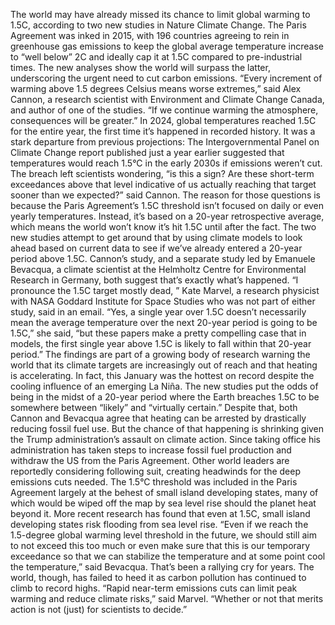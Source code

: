 The world may have already missed its chance to limit global warming to 1.5C, according to two new studies in Nature Climate Change.
The Paris Agreement was inked in 2015, with 196 countries agreeing to rein in greenhouse gas emissions to keep the global average temperature increase to “well below” 2C and ideally cap it at 1.5C compared to pre-industrial times. The new analyses show the world will surpass the latter, underscoring the urgent need to cut carbon emissions.
“Every increment of warming above 1.5 degrees Celsius means worse extremes,” said Alex Cannon, a research scientist with Environment and Climate Change Canada, and author of one of the studies. “If we continue warming the atmosphere, consequences will be greater.”
In 2024, global temperatures reached 1.5C for the entire year, the first time it’s happened in recorded history. It was a stark departure from previous projections: The Intergovernmental Panel on Climate Change report published just a year earlier suggested that temperatures would reach 1.5°C in the early 2030s if emissions weren’t cut. The breach left scientists wondering, “is this a sign? Are these short-term exceedances above that level indicative of us actually reaching that target sooner than we expected?” said Cannon.
The reason for those questions is because the Paris Agreement’s 1.5C threshold isn’t focused on daily or even yearly temperatures. Instead, it’s based on a 20-year retrospective average, which means the world won’t know it’s hit 1.5C until after the fact. The two new studies attempt to get around that by using climate models to look ahead based on current data to see if we’ve already entered a 20-year period above 1.5C.
Cannon’s study, and a separate study led by Emanuele Bevacqua, a climate scientist at the Helmholtz Centre for Environmental Research in Germany, both suggest that’s exactly what’s happened.
“I pronounce the 1.5C target mostly dead, ” Kate Marvel, a research physicist with NASA Goddard Institute for Space Studies who was not part of either study, said in an email. “Yes, a single year over 1.5C doesn’t necessarily mean the average temperature over the next 20-year period is going to be 1.5C,” she said, “but these papers make a pretty compelling case that in models, the first single year above 1.5C is likely to fall within that 20-year period.”
The findings are part of a growing body of research warning the world that its climate targets are increasingly out of reach and that heating is accelerating. In fact, this January was the hottest on record despite the cooling influence of an emerging La Niña.
The new studies put the odds of being in the midst of a 20-year period where the Earth breaches 1.5C to be somewhere between “likely” and “virtually certain.” Despite that, both Cannon and Bevacqua agree that heating can be arrested by drastically reducing fossil fuel use.
But the chance of that happening is shrinking given the Trump administration’s assault on climate action. Since taking office his administration has taken steps to increase fossil fuel production and withdraw the US from the Paris Agreement. Other world leaders are reportedly considering following suit, creating headwinds for the deep emissions cuts needed.
The 1.5°C threshold was included in the Paris Agreement largely at the behest of small island developing states, many of which would be wiped off the map by sea level rise should the planet heat beyond it. More recent research has found that even at 1.5C, small island developing states risk flooding from sea level rise.
“Even if we reach the 1.5-degree global warming level threshold in the future, we should still aim to not exceed this too much or even make sure that this is our temporary exceedance so that we can stabilize the temperature and at some point cool the temperature,” said Bevacqua.
That’s been a rallying cry for years. The world, though, has failed to heed it as carbon pollution has continued to climb to record highs.
“Rapid near-term emissions cuts can limit peak warming and reduce climate risks,” said Marvel. “Whether or not that merits action is not (just) for scientists to decide.”